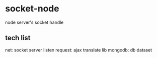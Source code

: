 # socket-node
node server's socket handle

## tech list
net: socket server listen
request: ajax translate lib
mongodb: db dataset

